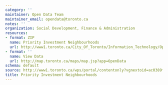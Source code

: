 ```yaml
---
category: ''
maintainer: Open Data Team
maintainer_email: opendata@toronto.ca
notes: ''
organization: Social Development, Finance & Administration
resources:
- format: ZIP
  name: Priority Investment Neighbourhoods
  url: http://www1.toronto.ca/City_Of_Toronto/Information_Technology/Open_Data/Data_Sets/Assets/Files/priority-invest-neighbourhoods.zip
- format: ''
  name: View Data
  url: http://map.toronto.ca/maps/map.jsp?app=OpenData
schema: default
source: http://www1.toronto.ca/wps/portal/contentonly?vgnextoid=ac0389fe9c18b210VgnVCM1000003dd60f89RCRD&vgnextchannel=1a66e03bb8d1e310VgnVCM10000071d60f89RCRD
title: Priority Investment Neighbourhoods
---
```

